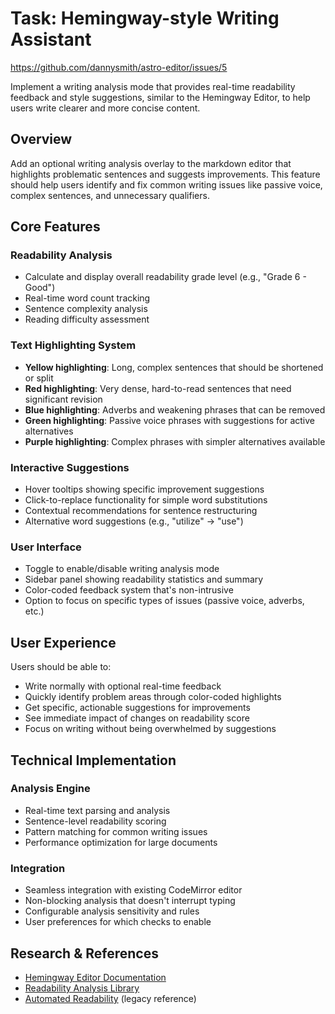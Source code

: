# Task: Hemingway-style Writing Assistant

https://github.com/dannysmith/astro-editor/issues/5

Implement a writing analysis mode that provides real-time readability feedback and style suggestions, similar to the Hemingway Editor, to help users write clearer and more concise content.

## Overview

Add an optional writing analysis overlay to the markdown editor that highlights problematic sentences and suggests improvements. This feature should help users identify and fix common writing issues like passive voice, complex sentences, and unnecessary qualifiers.

## Core Features

### Readability Analysis

- Calculate and display overall readability grade level (e.g., "Grade 6 - Good")
- Real-time word count tracking
- Sentence complexity analysis
- Reading difficulty assessment

### Text Highlighting System

- **Yellow highlighting**: Long, complex sentences that should be shortened or split
- **Red highlighting**: Very dense, hard-to-read sentences that need significant revision
- **Blue highlighting**: Adverbs and weakening phrases that can be removed
- **Green highlighting**: Passive voice phrases with suggestions for active alternatives
- **Purple highlighting**: Complex phrases with simpler alternatives available

### Interactive Suggestions

- Hover tooltips showing specific improvement suggestions
- Click-to-replace functionality for simple word substitutions
- Contextual recommendations for sentence restructuring
- Alternative word suggestions (e.g., "utilize" → "use")

### User Interface

- Toggle to enable/disable writing analysis mode
- Sidebar panel showing readability statistics and summary
- Color-coded feedback system that's non-intrusive
- Option to focus on specific types of issues (passive voice, adverbs, etc.)

## User Experience

Users should be able to:

- Write normally with optional real-time feedback
- Quickly identify problem areas through color-coded highlights
- Get specific, actionable suggestions for improvements
- See immediate impact of changes on readability score
- Focus on writing without being overwhelmed by suggestions

## Technical Implementation

### Analysis Engine

- Real-time text parsing and analysis
- Sentence-level readability scoring
- Pattern matching for common writing issues
- Performance optimization for large documents

### Integration

- Seamless integration with existing CodeMirror editor
- Non-blocking analysis that doesn't interrupt typing
- Configurable analysis sensitivity and rules
- User preferences for which checks to enable

## Research & References

- [Hemingway Editor Documentation](https://hemingwayapp.com/help/docs/readability)
- [Readability Analysis Library](https://github.com/clearnote01/readability)
- [Automated Readability](https://github.com/words/automated-readability) (legacy reference)
